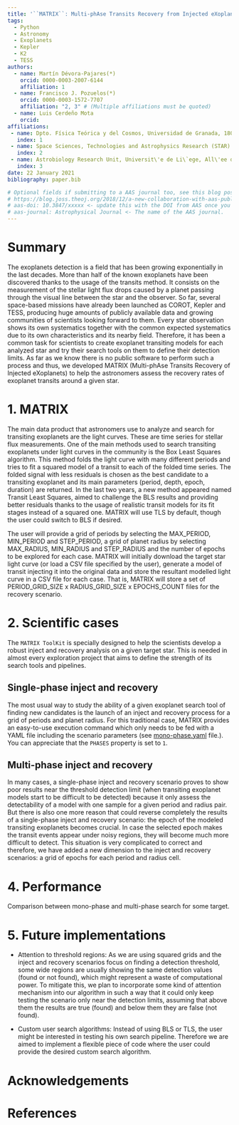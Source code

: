 ```yaml
---
title: '``MATRIX``: Multi-phAse Transits Recovery from Injected eXoplanets.'
tags:
  - Python
  - Astronomy
  - Exoplanets
  - Kepler
  - K2
  - TESS
authors:
  - name: Martín Dévora-Pajares(*)
    orcid: 0000-0003-2007-6144 
    affiliation: 1
  - name: Francisco J. Pozuelos(*)
    orcid: 0000-0003-1572-7707
    affiliation: "2, 3" # (Multiple affiliations must be quoted)
  - name: Luis Cerdeño Mota
    orcid: 
affiliations:
 - name: Dpto. Física Teórica y del Cosmos, Universidad de Granada, 18071, Granada, Spain
   index: 1
 - name: Space Sciences, Technologies and Astrophysics Research (STAR) Institute, Universit\'e de Li\`ege, All\'ee du 6 Ao\^ut 19C, B-4000 Li\`ege, Belgium
   index: 2
 - name: Astrobiology Research Unit, Universit\'e de Li\`ege, All\'ee du 6 Ao\^ut 19C, B-4000 Li\`ege, Belgium
   index: 3
date: 22 January 2021
bibliography: paper.bib

# Optional fields if submitting to a AAS journal too, see this blog post:
# https://blog.joss.theoj.org/2018/12/a-new-collaboration-with-aas-publishing
# aas-doi: 10.3847/xxxxx <- update this with the DOI from AAS once you know it.
# aas-journal: Astrophysical Journal <- The name of the AAS journal.
---
```


# Summary

The exoplanets detection is a field that has been growing exponentially in the last decades. More than
half of the known exoplanets have been discovered thanks to the usage of the transits method. It consists
on the measurement of the stellar light flux drops caused by a planet passing through the visual line
between the star and the observer. So far, several space-based missions have already been launched
as COROT, Kepler and TESS, producing huge amounts of publicly available data and growing communities
of scientists looking forward to them. Every star observation shows its own systematics together
with the common expected systematics due to its own characteristics and its nearby field. Therefore,
it has been a common task for scientists to create exoplanet transiting models for each analyzed star
and try their search tools on them to define their detection limits. As far as we know there is no
public software to perform such a process and thus, we developed MATRIX (Multi-phAse Transits
Recovery of Injected eXoplanets) to help the astronomers assess the recovery rates of exoplanet
transits around a given star.

# 1. MATRIX
The main data product that astronomers use to analyze and search for transiting exoplanets are the light
curves. These are time series for stellar flux measurements. One of the main methods used to search 
transiting exoplanets under light curves in the community is the Box Least Squares algorithm. 
This method folds the light curve with many different periods and tries to fit a squared model of a transit
to each of the folded time series. The folded signal with less residuals is chosen as the best candidate
to a transiting exoplanet and its main parameters (period, depth, epoch, duration) are returned. In the last
two years, a new method appeared named Transit Least Squares, aimed to challenge the BLS results and providing
better residuals thanks to the usage of realistic transit models for its fit stages instead of a squared one.
MATRIX will use TLS by default, though the user could switch to BLS if desired.

The user will provide a grid of periods by selecting the MAX_PERIOD, MIN_PERIOD and STEP_PERIOD, a grid
of planet radius by selecting MAX_RADIUS, MIN_RADIUS and STEP_RADIUS and the number of epochs to be explored
for each case. MATRIX will initially download the target star light curve (or load a CSV file specified by the 
user), generate a model of transit injecting it into the original data and store the resultant modelled
light curve in a CSV file for each case. That is, MATRIX will store a set of 
PERIOD_GRID_SIZE x RADIUS_GRID_SIZE x EPOCHS_COUNT files for the recovery scenario.

# 2. Scientific cases 

The ``MATRIX ToolKit`` is specially designed to help the scientists develop a robust inject and recovery 
analysis on a given target star. This is needed in almost every exploration project that aims to define
the strength of its search tools and pipelines.

## Single-phase inject and recovery
The most usual way to study the ability of a given exoplanet search tool of finding new candidates is the
launch of an inject and recovery process for a grid of periods and planet radius. For this traditional case, 
MATRIX provides an easy-to-use execution command which only needs to be fed with a YAML file including the 
scenario parameters 
(see [mono-phase.yaml](https://github.com/martindevora/matrix/blob/master/examples/mono-phase.yaml) file.). You
can appreciate that the `PHASES` property is set to `1`.

## Multi-phase inject and recovery
In many cases, a single-phase inject and recovery scenario proves to show poor results near the threshold
detection limit (when transiting exoplanet models start to be difficult to be detected) because it only assess
the detectability of a model with one sample for a given period and radius pair. But there is also one more 
reason that could reverse completely the results of a single-phase inject and recovery scenario: the epoch
of the modeled transiting exoplanets becomes crucial. In case the selected epoch makes the transit events 
appear under noisy regions, they will become much more difficult to detect. This situation is very complicated
to correct and therefore, we have added a new dimension to the inject and recovery scenarios: a grid of epochs
for each period and radius cell.

# 4. Performance
Comparison between mono-phase and multi-phase search for some target.


# 5. Future implementations  

- Attention to threshold regions: As we are using squared grids and the inject and recovery scenarios focus
on finding a detection threshold, some wide regions are usually showing the same detection values (found or
not found), which might represent a waste of computational power. To mitigate this, we plan to incorporate some
kind of attention mechanism into our algorithm in such a way that it could only keep testing the scenario only
near the detection limits, assuming that above them the results are true (found) and below them they are 
false (not found).

- Custom user search algorithms: Instead of using BLS or TLS, the user might be interested in testing his own
search pipeline. Therefore we are aimed to implement a flexible piece of code where the user could provide
the desired custom search algorithm.

# Acknowledgements


# References
